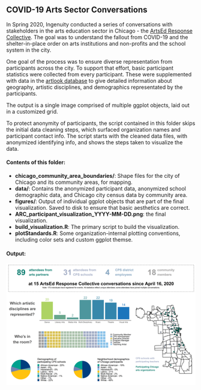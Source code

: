 ## COVID-19 Arts Sector Conversations

In Spring 2020, Ingenuity conducted a series of conversations with stakeholders in the arts education sector in Chicago - the [ArtsEd Response Collective](https://www.ingenuity-inc.org/home/arc/). The goal was to understand the fallout from COVID-19 and the shelter-in-place order on arts institutions and non-profits and the school system in the city.

One goal of the process was to ensure diverse representation from participants across the city. To support that effort, basic participant statistics were collected from every participant. These were supplemented with data in the [artlook database](https://chicago.artlookmap.com) to give detailed information about geography, artistic disciplines, and demographics representated by the participants.

The output is a single image comprised of multiple ggplot objects, laid out in a customized grid.

To protect anonymity of participants, the script contained in this folder skips the initial data cleaning steps, which surfaced organization names and participant contact info. The script starts with the cleaned data files, with anonymized identifying info, and shows the steps taken to visualize the data.

#### Contents of this folder:
 + **chicago_community_area_boundaries/**: Shape files for the city of Chicago and its community areas, for mapping.
 + **data/**: Contains the anonymized participant data, anonymized school demographic data, and Chicago city census data by community area.
 + **figures/**: Output of individual ggplot objects that are part of the final visualization. Saved to disk to ensure that basic aesthetics are correct.
 + **ARC_participant_visualization_YYYY-MM-DD.png**: the final visualization.
 + **build_visualization.R**: The primary script to build the visualization.
 + **plotStandards.R**: Some organization-internal plotting conventions, including color sets and custom ggplot themse.
 
 #### Output:
 
 ![Participants in the Spring 2020 Ingenuity ArtsEd Response Collective](ARC_participant_visualization_2020-05-28.png?raw=true)

